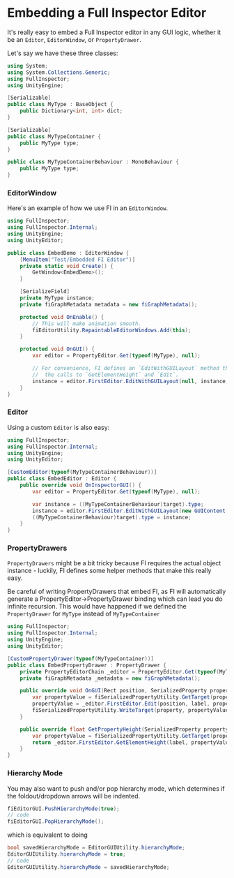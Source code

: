 # Embedding a Full Inspector Editor

It's really easy to embed a Full Inspector editor in any GUI logic, whether it be an `Editor`, `EditorWindow`, or `PropertyDrawer`.

Let's say we have these three classes:

```c#
using System;
using System.Collections.Generic;
using FullInspector;
using UnityEngine;

[Serializable]
public class MyType : BaseObject {
    public Dictionary<int, int> dict;
}

[Serializable]
public class MyTypeContainer {
    public MyType type;
}

public class MyTypeContainerBehaviour : MonoBehaviour {
    public MyType type;
}
```

### EditorWindow

Here's an example of how we use FI in an `EditorWindow`.

```c#
using FullInspector;
using FullInspector.Internal;
using UnityEngine;
using UnityEditor;

public class EmbedDemo : EditorWindow {
    [MenuItem("Test/Embedded FI Editor")]
    private static void Create() {
        GetWindow<EmbedDemo>();
    }

    [SerializeField]
    private MyType instance;
    private fiGraphMetadata metadata = new fiGraphMetadata();

    protected void OnEnable() {
        // This will make animation smooth.
        fiEditorUtility.RepaintableEditorWindows.Add(this);
    }

    protected void OnGUI() {
        var editor = PropertyEditor.Get(typeof(MyType), null);

        // For convenience, FI defines an `EditWithGUILayout` method that just wraps
        //  the calls to `GetElementHeight` and `Edit`.
        instance = editor.FirstEditor.EditWithGUILayout(null, instance, metadata.Enter("Hi"));
    }
}
```

### Editor

Using a custom `Editor` is also easy:
```c#
using FullInspector;
using FullInspector.Internal;
using UnityEngine;
using UnityEditor;

[CustomEditor(typeof(MyTypeContainerBehaviour))]
public class EmbedEditor : Editor {
    public override void OnInspectorGUI() {
        var editor = PropertyEditor.Get(typeof(MyType), null);

        var instance = ((MyTypeContainerBehaviour)target).type;
        instance = editor.FirstEditor.EditWithGUILayout(new GUIContent("Type"), instance, fiPersistentMetadata.GetMetadataFor(target).Enter("type"));
        ((MyTypeContainerBehaviour)target).type = instance;
    }
}
```

### PropertyDrawers

`PropertyDrawers` might be a bit tricky because FI requires the actual object instance - luckily, FI defines some helper methods that make this really easy.

<important>Be careful of writing PropertyDrawers that embed FI, as FI will automatically generate a PropertyEditor->PropertyDrawer binding which can lead you do infinite recursion. This would have happened if we defined the `PropertyDrawer` for `MyType` instead of `MyTypeContainer`</important>

```c#
using FullInspector;
using FullInspector.Internal;
using UnityEngine;
using UnityEditor;

[CustomPropertyDrawer(typeof(MyTypeContainer))]
public class EmbedPropertyDrawer : PropertyDrawer {
    private PropertyEditorChain _editor = PropertyEditor.Get(typeof(MyType), null);
    private fiGraphMetadata _metadata = new fiGraphMetadata();

    public override void OnGUI(Rect position, SerializedProperty property, GUIContent label) {
        var propertyValue = fiSerializedPropertyUtility.GetTarget(property);
        propertyValue = _editor.FirstEditor.Edit(position, label, propertyValue, _metadata.Enter(property.propertyPath));
        fiSerializedPropertyUtility.WriteTarget(property, propertyValue);
    }

    public override float GetPropertyHeight(SerializedProperty property, GUIContent label) {
        var propertyValue = fiSerializedPropertyUtility.GetTarget(property);
        return _editor.FirstEditor.GetElementHeight(label, propertyValue, _metadata.Enter(property.propertyPath));
    }
}
```

### Hierarchy Mode

You may also want to push and/or pop hierarchy mode, which determines if the foldout/dropdown arrows will be indented.

```c#
fiEditorGUI.PushHierarchyMode(true);
// code
fiEditorGUI.PopHierarchyMode();
```

which is equivalent to doing

```c#
bool savedHierarchyMode = EditorGUIUtility.hierarchyMode;
EditorGUIUtility.hierarchyMode = true;
// code
EditorGUIUtility.hierarchyMode = savedHierarchyMode;
```
